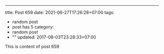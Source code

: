 ---
title: Post 659
date: 2021-06-27T17:26:28+07:00
tags:
  - random post
  - post has 5
category:
  - random post
  - ""
updated: 2017-08-03T23:28:33+07:00

This is content of post 659